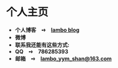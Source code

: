 
# 个人主页

- **个人博客 ➺ [lambo blog](https://lambo-shan-yym.github.io)**
- **微博**
- **联系我还能有这些方式:**
- **QQ ➺ 786285393**
- **邮箱 ➺ lambo_yym_shan@163.com**
